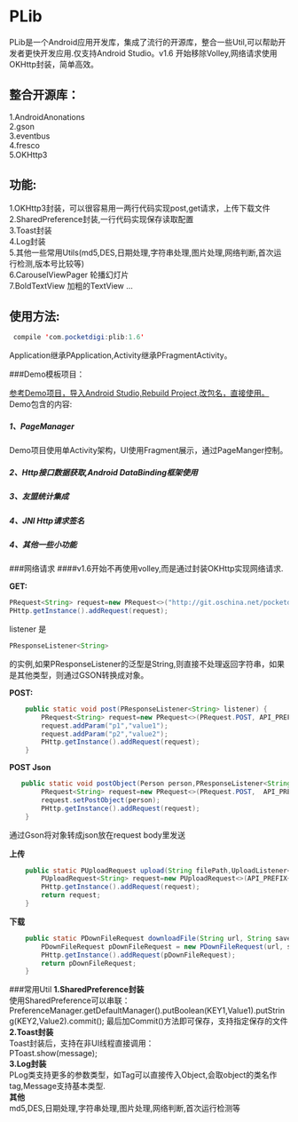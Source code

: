 PLib
=================
PLib是一个Android应用开发库，集成了流行的开源库，整合一些Util,可以帮助开发者更快开发应用.仅支持Android Studio。v1.6 开始移除Volley,网络请求使用OKHttp封装，简单高效。

整合开源库：
-------------
1.AndroidAnonations <br />
2.gson <br />
3.eventbus<br />
4.fresco<br />
5.OKHttp3 <br />

功能:
-------------
1.OKHttp3封装，可以很容易用一两行代码实现post,get请求，上传下载文件 <br />
2.SharedPreference封装,一行代码实现保存读取配置<br />
3.Toast封装<br />
4.Log封装<br />
5.其他一些常用Utils(md5,DES,日期处理,字符串处理,图片处理,网络判断,首次运行检测,版本号比较等)<br />
6.CarouselViewPager 轮播幻灯片<br />
7.BoldTextView 加粗的TextView
...

使用方法:
--------
```java
 compile 'com.pocketdigi:plib:1.6'
```
Application继承PApplication,Activity继承PFragmentActivity。

###Demo模板项目：

[参考Demo项目，导入Android Studio,Rebuild Project,改包名，直接使用。](https://github.com/pocketdigi/PLibDemo)
Demo包含的内容:
#####  1、PageManager
Demo项目使用单Activity架构，UI使用Fragment展示，通过PageManger控制。
#####  2、Http接口数据获取,Android DataBinding框架使用
#####  3、友盟统计集成
#####  4、JNI Http请求签名
#####  4、其他一些小功能

###网络请求
####v1.6开始不再使用volley,而是通过封装OKHttp实现网络请求.

**GET:**
```java
PRequest<String> request=new PRequest<>("http://git.oschina.net/pocketdigi/PLib/raw/master/README.md", listener,String.class);
PHttp.getInstance().addRequest(request);
```
listener 是
```java
PResponseListener<String>
```
的实例,如果PResponseListener的泛型是String,则直接不处理返回字符串，如果是其他类型，则通过GSON转换成对象。

**POST:**

```java
    public static void post(PResponseListener<String> listener) {
        PRequest<String> request=new PRequest<>(PRequest.POST, API_PREFIX+"add", listener,String.class);
        request.addParam("p1","value1");
        request.addParam("p2","value2");
        PHttp.getInstance().addRequest(request);
    }
```

**POST Json**

```java
   public static void postObject(Person person,PResponseListener<String> listener) {
        PRequest<String> request=new PRequest<>(PRequest.POST,  API_PREFIX+"add", listener,String.class);
        request.setPostObject(person);
        PHttp.getInstance().addRequest(request);
    }
```
通过Gson将对象转成json放在request body里发送

**上传**

```java
    public static PUploadRequest upload(String filePath,UploadListener<String> listener) {
        PUploadRequest<String> request=new PUploadRequest<>(API_PREFIX+"upload","file",filePath, listener,String.class);
        PHttp.getInstance().addRequest(request);
        return request;
    }
```

**下载**

```java
    public static PDownFileRequest downloadFile(String url, String savePath, DownProgressListener listener) {
        PDownFileRequest pDownFileRequest = new PDownFileRequest(url, savePath,listener);
        PHttp.getInstance().addRequest(pDownFileRequest);
        return pDownFileRequest;
    }
```


###常用Util
**1.SharedPreference封装** <br/>
使用SharedPreference可以串联：<br />
PreferenceManager.getDefaultManager().putBoolean(KEY1,Value1).putString(KEY2,Value2).commit();
最后加Commit()方法即可保存，支持指定保存的文件<br />
**2.Toast封装**<br />
Toast封装后，支持在非UI线程直接调用：<br />
PToast.show(message);<br />
**3.Log封装**<br />
PLog类支持更多的参数类型，如Tag可以直接传入Object,会取object的类名作tag,Message支持基本类型.<br />
**其他**<br />
md5,DES,日期处理,字符串处理,图片处理,网络判断,首次运行检测等<br />